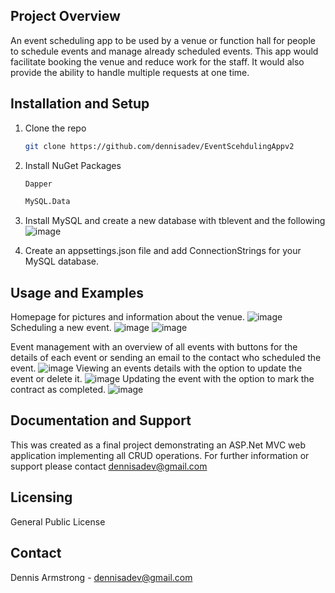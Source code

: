 ## Project Overview
An event scheduling app to be used by a venue or function hall for people to schedule events and manage already scheduled events.
This app would facilitate booking the venue and reduce work for the staff. It would also provide the ability to handle multiple requests at one time.

## Installation and Setup
1. Clone the repo
   ```sh
   git clone https://github.com/dennisadev/EventScehdulingAppv2
   ```
2. Install NuGet Packages
   ```sh
   Dapper
   ```
   ```sh
   MySQL.Data
   ```
3. Install MySQL and create a new database with tblevent and the following
   ![image](https://github.com/user-attachments/assets/57966396-e5d9-457f-a89b-e9ea6271269a)

4. Create an appsettings.json file and add ConnectionStrings for your MySQL database.

## Usage and Examples
Homepage for pictures and information about the venue.
![image](https://github.com/user-attachments/assets/62711eba-7708-457b-abc0-4f8e01429153)
Scheduling a new event.
![image](https://github.com/user-attachments/assets/1e958de6-b3f1-47ad-b325-5821cc379772)
![image](https://github.com/user-attachments/assets/c54deb3f-718f-40c5-b6d3-6c43f068be78)

Event management with an overview of all events with buttons for the details of each event or sending an email to the contact who scheduled the event.
![image](https://github.com/user-attachments/assets/ff3bf9f1-1208-49ca-b919-0ea9ecc26166)
Viewing an events details with the option to update the event or delete it.
![image](https://github.com/user-attachments/assets/592ac39a-6424-476e-af8a-9c06484c230e)
Updating the event with the option to mark the contract as completed.
![image](https://github.com/user-attachments/assets/9dbffc85-9fb5-42af-aa1a-85f194738553)

## Documentation and Support
This was created as a final project demonstrating an ASP.Net MVC web application implementing all CRUD operations.
For further information or support please contact dennisadev@gmail.com

## Licensing
General Public License 

## Contact
Dennis Armstrong - dennisadev@gmail.com
